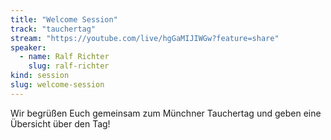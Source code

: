 ```yaml
---
title: "Welcome Session"
track: "tauchertag"
stream: "https://youtube.com/live/hgGaMIJIWGw?feature=share"
speaker:
  - name: Ralf Richter
    slug: ralf-richter
kind: session
slug: welcome-session
---
```


Wir begrüßen Euch gemeinsam zum Münchner Tauchertag und geben eine Übersicht über den Tag!
